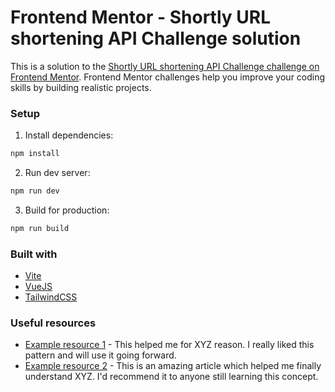 # Frontend Mentor - Shortly URL shortening API Challenge solution

This is a solution to the [Shortly URL shortening API Challenge challenge on Frontend Mentor](https://www.frontendmentor.io/challenges/url-shortening-api-landing-page-2ce3ob-G). Frontend Mentor challenges help you improve your coding skills by building realistic projects.

### Setup

1.  Install dependencies:

```sh
npm install
```

2.  Run dev server:

```sh
npm run dev
```

3.  Build for production:

```sh
npm run build
```

### Built with
- [Vite](https://vitejs.dev/)
- [VueJS](https://vuejs.org/)
- [TailwindCSS](https://tailwindcss.com/)

### Useful resources

- [Example resource 1](https://www.example.com) - This helped me for XYZ reason. I really liked this pattern and will use it going forward.
- [Example resource 2](https://www.example.com) - This is an amazing article which helped me finally understand XYZ. I'd recommend it to anyone still learning this concept.
